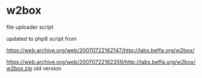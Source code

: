 # w2box
file uploader script 

updated to php8 script from 

https://web.archive.org/web/20070722162147/http://labs.beffa.org/w2box/

https://web.archive.org/web/20070722162359/http://labs.beffa.org/w2box/w2box.zip old version
